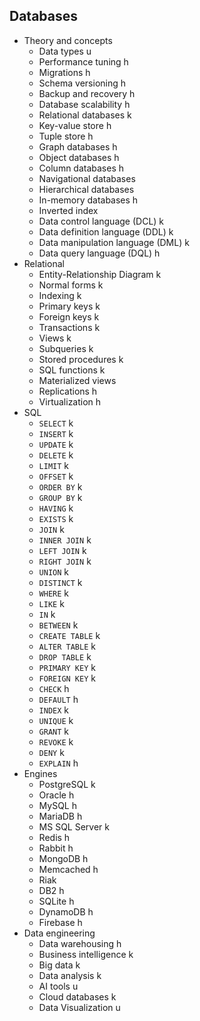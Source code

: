 ## Databases

- Theory and concepts
  - Data types u
  - Performance tuning h
  - Migrations h
  - Schema versioning h
  - Backup and recovery h
  - Database scalability h
  - Relational databases k
  - Key-value store h
  - Tuple store h
  - Graph databases h
  - Object databases h
  - Column databases h
  - Navigational databases
  - Hierarchical databases
  - In-memory databases h
  - Inverted index
  - Data control language (DCL) k
  - Data definition language (DDL) k
  - Data manipulation language (DML) k
  - Data query language (DQL) h
- Relational
  - Entity-Relationship Diagram k
  - Normal forms k
  - Indexing k
  - Primary keys k
  - Foreign keys k
  - Transactions k
  - Views k
  - Subqueries k
  - Stored procedures k
  - SQL functions k
  - Materialized views
  - Replications h
  - Virtualization h
- SQL
  - `SELECT` k
  - `INSERT` k
  - `UPDATE` k
  - `DELETE` k
  - `LIMIT` k
  - `OFFSET` k
  - `ORDER BY` k
  - `GROUP BY` k
  - `HAVING` k
  - `EXISTS` k
  - `JOIN` k
  - `INNER JOIN` k
  - `LEFT JOIN` k
  - `RIGHT JOIN` k
  - `UNION` k
  - `DISTINCT` k
  - `WHERE` k
  - `LIKE` k
  - `IN` k
  - `BETWEEN` k
  - `CREATE TABLE` k
  - `ALTER TABLE` k
  - `DROP TABLE` k
  - `PRIMARY KEY` k
  - `FOREIGN KEY` k
  - `CHECK` h
  - `DEFAULT` h
  - `INDEX` k
  - `UNIQUE` k
  - `GRANT` k
  - `REVOKE` k
  - `DENY` k
  - `EXPLAIN` h
- Engines
  - PostgreSQL k
  - Oracle h
  - MySQL h
  - MariaDB h
  - MS SQL Server k
  - Redis h
  - Rabbit h
  - MongoDB h
  - Memcached h
  - Riak
  - DB2 h
  - SQLite h
  - DynamoDB h
  - Firebase h
- Data engineering
  - Data warehousing h
  - Business intelligence k 
  - Big data k
  - Data analysis k
  - AI tools u
  - Cloud databases k
  - Data Visualization u
